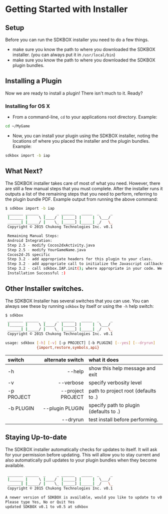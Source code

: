 # Getting Started with Installer

## Setup
Before you can run the SDKBOX installer you need to do a few things.
* make sure you know the path to where you downloaded the SDKBOX installer. (you can always put it in `/usr/local/bin`)
* make sure you know the path to where you downloaded the SDKBOX plugin bundles.

## Installing a Plugin
Now we are ready to install a plugin! There isn't much to it. Ready?

### Installing for OS X
* From a command-line, `cd` to your applications root directory. Example:
```sh
cd ~/MyGame
```

* Now, you can install your plugin using the SDKBOX installer, noting the locations of where you placed the installer and the plugin bundles. Example:
```sh
sdkbox import -b iap
```

## What Next?
The SDKBOX installer takes care of most of what you need. However, there are still a few manual steps that you must complete. After the installer runs it outputs a list of the remaining steps that you need to perform, referring to the plugin bundle PDF. Example output from running the above command:
```sh
$ sdkbox import -b iap
 _______ ______  _     _ ______   _____  _     _
 |______ |     \ |____/  |_____] |     |  \___/
 ______| |_____/ |    \_ |_____] |_____| _/   \_
 Copyright © 2015 Chukong Technologies Inc. v0.1

 Remaining Manual Steps:
 Android Integration:
 Step 2.5 - modify Cocos2dxActivity.java
 Step 2.5 - modify YourGameName.java
 Cocos2d-JS specific
 Step 3.2 - add appropriate headers for this plugin to your class.
 Step 3.2 - add appropriate call to initialize the Javascript callbacks.
 Step 3.2 - call sdkbox.IAP.init(); where appropriate in your code. We recommend to do this in the app.js
 Installation Successful :)
```

## Other Installer switches.
The SDKBOX Installer has several switches that you can use. You can always see these by running `sdkbox` by itself or using the `-h` help switch:
```sh
$ sdkbox
 _______ ______  _     _ ______   _____  _     _
 |______ |     \ |____/  |_____] |     |  \___/
 ______| |_____/ |    \_ |_____] |_____| _/   \_
 Copyright © 2015 Chukong Technologies Inc. v0.1

usage: sdkbox [-h] [-v] [-p PROJECT] [-b PLUGIN] [--yes] [--dryrun]
              {import,restore,symbols,api}
```

| switch  | alternate switch  | what it does |
| :------------ |---------------:| :-----|
| -h      | --help          |show this help message and exit |
| -v      | --verbose       |specify verbosity level |
| -p PROJECT | --project PROJECT |path to project root (defaults to .) |
| -b PLUGIN | --plugin PLUGIN |specify path to plugin (defaults to .) |
|         | --dryrun        |test install before performing. |

## Staying Up-to-date
The SDKBOX installer automatically checks for updates to itself. It will ask for your permission before updating. This will allow you to stay current and also automatically pull updates to your plugin bundles when they become available.
```sh
 _______ ______  _     _ ______   _____  _     _
 |______ |     \ |____/  |_____] |     |  \___/
 ______| |_____/ |    \_ |_____] |_____| _/   \_
 Copyright © 2015 Chukong Technologies Inc. v0.1

A newer version of SDKBOX is available, would you like to update to v0.5?
Please type Yes, No or Quit Yes
updated SDKBOX v0.1 to v0.5 at sdkbox
```
